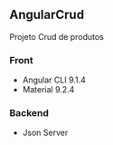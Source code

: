 ## AngularCrud
Projeto Crud de produtos

### Front
* Angular CLI 9.1.4
* Material 9.2.4

### Backend
* Json Server
